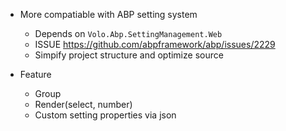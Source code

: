 * More compatiable with ABP setting system
	* Depends on `Volo.Abp.SettingManagement.Web`
	* ISSUE https://github.com/abpframework/abp/issues/2229
	* Simpify project structure and optimize source
	
* Feature
	* Group
	* Render(select, number)
	* Custom setting properties via json